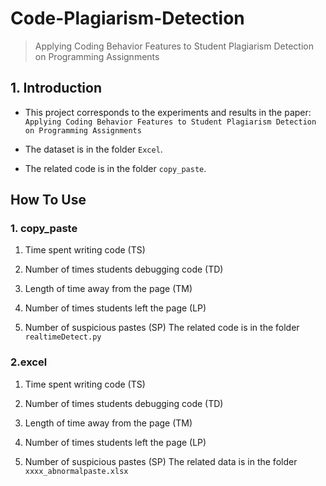 # Code-Plagiarism-Detection

> Applying Coding Behavior Features to Student Plagiarism Detection on Programming Assignments

## 1. Introduction
* This project corresponds to the experiments and results in the paper: `Applying Coding Behavior Features to Student Plagiarism Detection on Programming Assignments`

* The dataset is in the folder `Excel`.

* The related code is in the folder `copy_paste`.

## How To Use

### 1. copy_paste
1. Time spent writing code (TS)


2. Number of times students debugging code (TD)


3. Length of time away from the page (TM)


4. Number of times students left the page (LP)


5. Number of suspicious pastes (SP)
The related code is in the folder `realtimeDetect.py`

### 2.excel

1. Time spent writing code (TS)


2. Number of times students debugging code (TD)


3. Length of time away from the page (TM)


4. Number of times students left the page (LP)


5. Number of suspicious pastes (SP)
The related data is in the folder `xxxx_abnormalpaste.xlsx`
